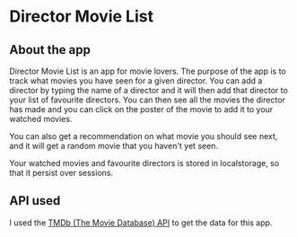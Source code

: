 # Director Movie List

## About the app

Director Movie List is an app for movie lovers. The purpose of the app is to track what movies you have seen for a given director. You can add a director by typing the name of a director and it will then add that director to your list of favourite directors. You can then see all the movies the director has made and you can click on the poster of the movie to add it to your watched movies.

You can also get a recommendation on what movie you should see next, and it will get a random movie that you haven't yet seen.

Your watched movies and favourite directors is stored in localstorage, so that it persist over sessions.

## API used

I used the [TMDb (The Movie Database) API](https://developers.themoviedb.org/) to get the data for this app.
